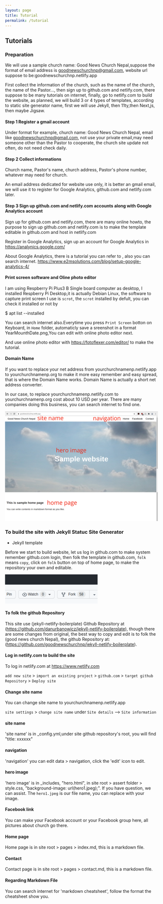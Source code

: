 ```yaml
---
layout: page
title: Tutorial
permalink: /tutorial
---
```


## Tutorials

### Preparation

We will use a sample church name: Good News Church Nepal,suppose the format of email address is goodnewschurchnp@gmail.com, website url suppose to be:goodnewschurchnp.netlify.app

First collect the information of the church, such as the name of the church, the name of the Pastor..., then sign up to github.com and netlify.com, there suppose to be many tutorials on internet, finally, go to netlify.com to build the website, as planned, we will build 3 or 4 types of templates, according to static site generator name, first we will use Jekyll, then 11ty,then Next,js, then maybe Jigsaw.

#### Step 1 Register a gmail account 

Under format for example, church name: Good News Church Nepal, email like goodnewschurchnp@gmail.com, not use your private email,may need someone other than the Pastor to cooperate, the church site update not often, do not need check daily.

#### Step 2 Collect informations

Church name, Pastor's name, church address, Pastor's phone number, whatever may need for church.

An email address dedicated for website use only, it is better an gmail email, we will use it to register for Google Analytics, github.com and netlify.com later. 

#### Step 3 Sign up github.com and netlify.com accounts along with Google Analytics account

Sign up for github.com and netlify.com, there are many online howto, the purpose to sign up github.com and netlify.com is to make the template editable in github.com and host in netlify.com

Register in Google Analytics, sign up an account for Google Analytics in https://analynics.google.com/

About Google Analytics, there is a tutorial you can refer to , also you can search internet. https://www.e2msolutions.com/blog/setup-google-analytics-4/

#### Print screen software and Oline photo editor

I am using Respberry Pi Plus3 B Single board computer as desktop, I installed Respberry Pi Desktop,it is actually Debian Linux, the software to capture print screen I use is `scrot`, the `scrot` installed by defult, you can check it installed or not by 

$ apt list --installed

You can search internet also.Everytime you press `Print Screen` botton on Keyboard, in `Home` folder, automaticly save a sreenshot in a format YearMounthDate.png,You can edit with online photo editor next.
 
And use online photo editor with https://fotoflexer.com/editor/ to make the tutorial.

#### Domain Name

If you want to replace your net address from yourchurchnamenp.netlify.app to yourchurchnamenp.org to make it more easy remember and easy spread, that is where the Domain Name works. Domain Name is actually a short net address converter.

In our case, to replace yourchurchnamenp.netlify.com to yourchurchnamenp.org cost about 10 USD per year. There are many companies doing this business, you can search internet to find one. 

![jekyll](/tutorial/img/homepage.png)

### To build the site with Jekyll Statuc Site Generator

- Jekyll template

Before we start to build website, let us log in github.com to make system remember github.com login, then folk the template in github.com, `folk` means `copy`, click on `folk` button on top of home page, to make the repository your own and editable.

![folk button](/tutorial/img/folkbutton.png) 

#### To folk the github Repository

This site use (jekyll-netlify-boilerplate) Github Repository at (https://github.com/danurbanowicz/jekyll-netlify-boilerplate), though there are some changes from original, the best way to copy and edit is to folk the (good news church Nepal), the github Repository at: (https://github.com/goodnewschurchnp/jekyll-netlify-boilerplate).
 
#### Log in netlify.com to build the site

To log in netlify.com at https://www.netlify.com

`add new site` > `import an existing project` > `github.com` > `target github Repository` > `Deploy site`

#### Change site name

You can change site name to yourchurchnamenp.netlify.app

`site settings` > `change site name` under `Site details` --> `Site information` 

#### site name

'site name' is in _config.yml,under site github repository's root, you will find "title: xxxxxx"

#### navigation

'navigation' you can edit data > navigation, click the 'edit' icon to edit.

#### hero image

'hero image' is in _includes, "hero.html", in site root > assert folder > style.css, "background-image:  url(hero1.jpeg);". If you have question, we can assist. The `hero1.jpeg` is our file name, you can replace with your image. 

#### Facebook link

You can make your Facebook account or your Facebook group here, all pictures about church go there.

#### Home page

Home page is in site root > pages > index.md, this is a markdown file.

#### Contact

Contact page is in site root > pages > contact.md, this is a markdown file.

#### Regarding Markdown File

You can search internet for 'markdown cheatsheet', follow the format the cheatsheet show you.
